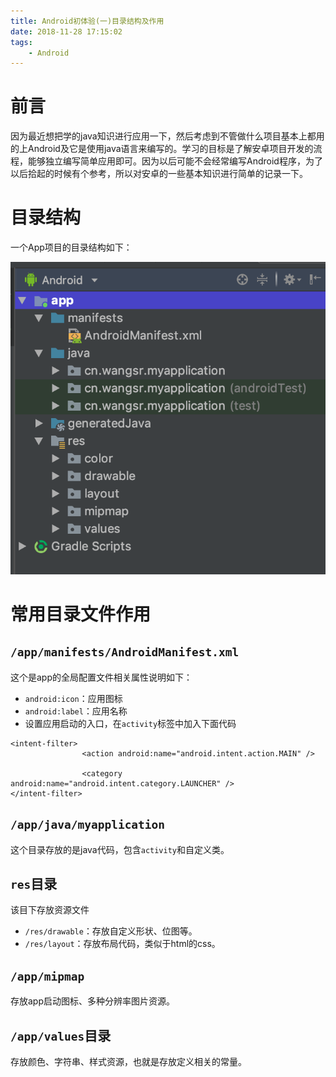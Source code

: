 ```yaml
---
title: Android初体验(一)目录结构及作用
date: 2018-11-28 17:15:02
tags:
    - Android
---
```

# 前言
因为最近想把学的java知识进行应用一下，然后考虑到不管做什么项目基本上都用的上Android及它是使用java语言来编写的。学习的目标是了解安卓项目开发的流程，能够独立编写简单应用即可。因为以后可能不会经常编写Android程序，为了以后拾起的时候有个参考，所以对安卓的一些基本知识进行简单的记录一下。
# 目录结构
一个App项目的目录结构如下：
<!--more-->
![目录结构](/images/androidAppIndex.png)

# 常用目录文件作用
## `/app/manifests/AndroidManifest.xml`
这个是app的全局配置文件相关属性说明如下：  
* `android:icon`：应用图标
* `android:label`：应用名称
* 设置应用启动的入口，在`activity`标签中加入下面代码
```
<intent-filter>
                <action android:name="android.intent.action.MAIN" />

                <category android:name="android.intent.category.LAUNCHER" />
</intent-filter>
```
## `/app/java/myapplication`
这个目录存放的是java代码，包含`activity`和自定义类。

## `res`目录
该目下存放资源文件  
* `/res/drawable`：存放自定义形状、位图等。
*  `/res/layout`：存放布局代码，类似于html的css。

## `/app/mipmap`
存放app启动图标、多种分辨率图片资源。
## `/app/values`目录
存放颜色、字符串、样式资源，也就是存放定义相关的常量。
